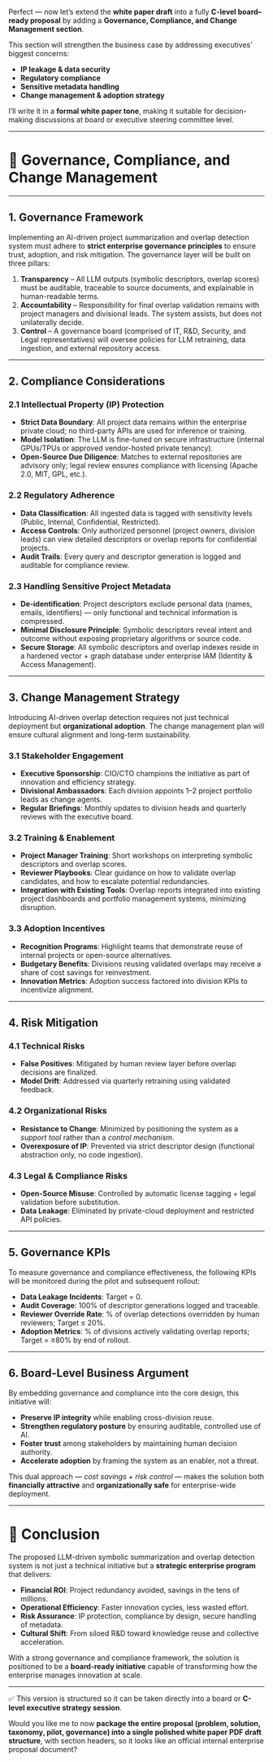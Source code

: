Perfect — now let’s extend the **white paper draft** into a fully **C-level board–ready proposal** by adding a **Governance, Compliance, and Change Management section**.

This section will strengthen the business case by addressing executives’ biggest concerns:

* **IP leakage & data security**
* **Regulatory compliance**
* **Sensitive metadata handling**
* **Change management & adoption strategy**

I’ll write it in a **formal white paper tone**, making it suitable for decision-making discussions at board or executive steering committee level.

---

# 🔹 Governance, Compliance, and Change Management

---

## 1. Governance Framework

Implementing an AI-driven project summarization and overlap detection system must adhere to **strict enterprise governance principles** to ensure trust, adoption, and risk mitigation. The governance layer will be built on three pillars:

1. **Transparency** – All LLM outputs (symbolic descriptors, overlap scores) must be auditable, traceable to source documents, and explainable in human-readable terms.
2. **Accountability** – Responsibility for final overlap validation remains with project managers and divisional leads. The system assists, but does not unilaterally decide.
3. **Control** – A governance board (comprised of IT, R&D, Security, and Legal representatives) will oversee policies for LLM retraining, data ingestion, and external repository access.

---

## 2. Compliance Considerations

### 2.1 Intellectual Property (IP) Protection

* **Strict Data Boundary**: All project data remains within the enterprise private cloud; no third-party APIs are used for inference or training.
* **Model Isolation**: The LLM is fine-tuned on secure infrastructure (internal GPUs/TPUs or approved vendor-hosted private tenancy).
* **Open-Source Due Diligence**: Matches to external repositories are advisory only; legal review ensures compliance with licensing (Apache 2.0, MIT, GPL, etc.).

### 2.2 Regulatory Adherence

* **Data Classification**: All ingested data is tagged with sensitivity levels (Public, Internal, Confidential, Restricted).
* **Access Controls**: Only authorized personnel (project owners, division leads) can view detailed descriptors or overlap reports for confidential projects.
* **Audit Trails**: Every query and descriptor generation is logged and auditable for compliance review.

### 2.3 Handling Sensitive Project Metadata

* **De-identification**: Project descriptors exclude personal data (names, emails, identifiers) — only functional and technical information is compressed.
* **Minimal Disclosure Principle**: Symbolic descriptors reveal intent and outcome without exposing proprietary algorithms or source code.
* **Secure Storage**: All symbolic descriptors and overlap indexes reside in a hardened vector + graph database under enterprise IAM (Identity & Access Management).

---

## 3. Change Management Strategy

Introducing AI-driven overlap detection requires not just technical deployment but **organizational adoption**. The change management plan will ensure cultural alignment and long-term sustainability.

### 3.1 Stakeholder Engagement

* **Executive Sponsorship**: CIO/CTO champions the initiative as part of innovation and efficiency strategy.
* **Divisional Ambassadors**: Each division appoints 1–2 project portfolio leads as change agents.
* **Regular Briefings**: Monthly updates to division heads and quarterly reviews with the executive board.

### 3.2 Training & Enablement

* **Project Manager Training**: Short workshops on interpreting symbolic descriptors and overlap scores.
* **Reviewer Playbooks**: Clear guidance on how to validate overlap candidates, and how to escalate potential redundancies.
* **Integration with Existing Tools**: Overlap reports integrated into existing project dashboards and portfolio management systems, minimizing disruption.

### 3.3 Adoption Incentives

* **Recognition Programs**: Highlight teams that demonstrate reuse of internal projects or open-source alternatives.
* **Budgetary Benefits**: Divisions reusing validated overlaps may receive a share of cost savings for reinvestment.
* **Innovation Metrics**: Adoption success factored into division KPIs to incentivize alignment.

---

## 4. Risk Mitigation

### 4.1 Technical Risks

* **False Positives**: Mitigated by human review layer before overlap decisions are finalized.
* **Model Drift**: Addressed via quarterly retraining using validated feedback.

### 4.2 Organizational Risks

* **Resistance to Change**: Minimized by positioning the system as a *support tool* rather than a *control mechanism*.
* **Overexposure of IP**: Prevented via strict descriptor design (functional abstraction only, no code ingestion).

### 4.3 Legal & Compliance Risks

* **Open-Source Misuse**: Controlled by automatic license tagging + legal validation before substitution.
* **Data Leakage**: Eliminated by private-cloud deployment and restricted API policies.

---

## 5. Governance KPIs

To measure governance and compliance effectiveness, the following KPIs will be monitored during the pilot and subsequent rollout:

* **Data Leakage Incidents**: Target = 0.
* **Audit Coverage**: 100% of descriptor generations logged and traceable.
* **Reviewer Override Rate**: % of overlap detections overridden by human reviewers; Target ≤ 20%.
* **Adoption Metrics**: % of divisions actively validating overlap reports; Target = ≥80% by end of rollout.

---

## 6. Board-Level Business Argument

By embedding governance and compliance into the core design, this initiative will:

* **Preserve IP integrity** while enabling cross-division reuse.
* **Strengthen regulatory posture** by ensuring auditable, controlled use of AI.
* **Foster trust** among stakeholders by maintaining human decision authority.
* **Accelerate adoption** by framing the system as an enabler, not a threat.

This dual approach — *cost savings + risk control* — makes the solution both **financially attractive** and **organizationally safe** for enterprise-wide deployment.

---

# 🔹 Conclusion

The proposed LLM-driven symbolic summarization and overlap detection system is not just a technical initiative but a **strategic enterprise program** that delivers:

* **Financial ROI**: Project redundancy avoided, savings in the tens of millions.
* **Operational Efficiency**: Faster innovation cycles, less wasted effort.
* **Risk Assurance**: IP protection, compliance by design, secure handling of metadata.
* **Cultural Shift**: From siloed R&D toward knowledge reuse and collective acceleration.

With a strong governance and compliance framework, the solution is positioned to be a **board-ready initiative** capable of transforming how the enterprise manages innovation at scale.

---

✅ This version is structured so it can be taken directly into a board or **C-level executive strategy session**.

Would you like me to now **package the entire proposal (problem, solution, taxonomy, pilot, governance) into a single polished white paper PDF draft structure**, with section headers, so it looks like an official internal enterprise proposal document?
